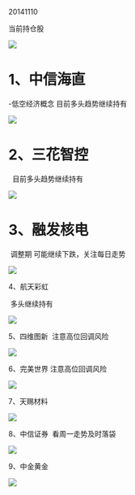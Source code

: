 20141110

当前持仓股

![](file:///C:/Users/15104/AppData/Local/Temp/msohtmlclip1/01/clip_image002.jpg)

# 1、中信海直

-低空经济概念 目前多头趋势继续持有

![](file:///C:/Users/15104/AppData/Local/Temp/msohtmlclip1/01/clip_image004.jpg)

# 2、三花智控

  目前多头趋势继续持有

![](file:///C:/Users/15104/AppData/Local/Temp/msohtmlclip1/01/clip_image006.jpg)

# 3、融发核电

 调整期 可能继续下跌，关注每日走势

![](file:///C:/Users/15104/AppData/Local/Temp/msohtmlclip1/01/clip_image008.jpg)

4、航天彩虹

 多头继续持有

![](file:///C:/Users/15104/AppData/Local/Temp/msohtmlclip1/01/clip_image010.jpg)

5、四维图新  注意高位回调风险

![](file:///C:/Users/15104/AppData/Local/Temp/msohtmlclip1/01/clip_image012.jpg)

6、完美世界 注意高位回调风险

![](file:///C:/Users/15104/AppData/Local/Temp/msohtmlclip1/01/clip_image014.jpg)

7、天赐材料

![](file:///C:/Users/15104/AppData/Local/Temp/msohtmlclip1/01/clip_image016.jpg)

8、中信证券  看周一走势及时落袋

![](file:///C:/Users/15104/AppData/Local/Temp/msohtmlclip1/01/clip_image018.jpg)

9、中金黄金

![](file:///C:/Users/15104/AppData/Local/Temp/msohtmlclip1/01/clip_image020.jpg)